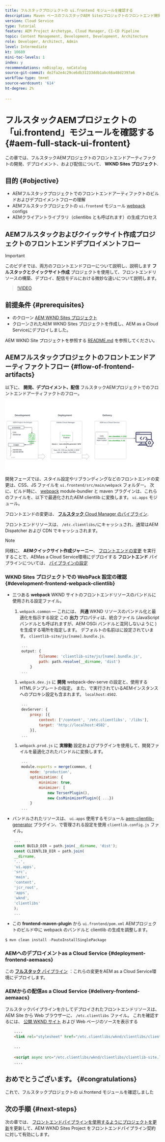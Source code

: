 ```yaml
---
title: フルスタックプロジェクトの ui.frontend モジュールを確認する
description: Maven ベースのフルスタックAEM Sitesプロジェクトのフロントエンド開発、デプロイメント、配信のライフサイクルを確認します。
version: Cloud Service
type: Tutorial
feature: AEM Project Archetype, Cloud Manager, CI-CD Pipeline
topic: Content Management, Development, Development, Architecture
role: Developer, Architect, Admin
level: Intermediate
kt: 10689
mini-toc-levels: 1
index: y
recommendations: noDisplay, noCatalog
source-git-commit: de2fa2e4c29ce6db31233ddb1abc66a48d2397a6
workflow-type: tm+mt
source-wordcount: '614'
ht-degree: 2%

---
```



# フルスタックAEMプロジェクトの「ui.frontend」モジュールを確認する {#aem-full-stack-ui-frontent}

この章では、フルスタックAEMプロジェクトのフロントエンドアーティファクトの開発、デプロイメント、および配信について、 __WKND Sites プロジェクト__.


## 目的 {#objective}

* AEMフルスタックプロジェクトでのフロントエンドアーティファクトのビルドおよびデプロイメントフローの理解
* AEMフルスタックプロジェクトの `ui.frontend` モジュール [webpack](https://webpack.js.org/) configs
* AEMクライアントライブラリ（clientlibs とも呼ばれます）の生成プロセス

## AEMフルスタックおよびクイックサイト作成プロジェクトのフロントエンドデプロイメントフロー

>[!IMPORTANT]
>
>このビデオでは、両方のフロントエンドフローについて説明し、説明します **フルスタックとクイックサイト作成** プロジェクトを使用して、フロントエンドリソースの構築、デプロイ、配信モデルにおける微妙な違いについて説明します。

>[!VIDEO](https://video.tv.adobe.com/v/3409344/)

## 前提条件 {#prerequisites}


* のクローン [AEM WKND Sites プロジェクト](https://github.com/adobe/aem-guides-wknd)
* クローンされたAEM WKND Sites プロジェクトを作成し、AEM as a Cloud Serviceにデプロイしました。

AEM WKND Site プロジェクトを参照する [README.md](https://github.com/adobe/aem-guides-wknd/blob/main/README.md) を参照してください。

## AEMフルスタックプロジェクトのフロントエンドアーティファクトフロー {#flow-of-frontend-artifacts}

以下に、 __開発、デプロイメント、配信__ フルスタックAEMプロジェクトでのフロントエンドアーティファクトのフロー。

![フロントエンドアーティファクトの開発、デプロイメント、配信](assets/Dev-Deploy-Delivery-AEM-Project.png)


開発フェーズでは、スタイル設定やリブランディングなどのフロントエンドの変更は、CSS、JS ファイルを `ui.frontend/src/main/webpack` フォルダー。 次に、ビルド時に、 [webpack](https://webpack.js.org/) module-bundler と maven プラグインは、これらのファイルを、以下で最適化されたAEM clientlib に変換します。 `ui.apps` モジュール。

フロントエンドの変更は、 [__フルスタック__ Cloud Manager のパイプライン](https://experienceleague.adobe.com/docs/experience-manager-cloud-service/content/implementing/using-cloud-manager/cicd-pipelines/introduction-ci-cd-pipelines.html).

フロントエンドリソースは、 `/etc.clientlibs/`にキャッシュされ、通常はAEM Dispatcher および CDN でキャッシュされます。


>[!NOTE]
>
> 同様に、 __AEMクイックサイト作成ジャーニー__、 [フロントエンドの変更](https://experienceleague.adobe.com/docs/experience-manager-cloud-service/content/sites/administering/site-creation/quick-site/customize-theme.html) を実行することで、AEMas a Cloud Service環境にデプロイする __フロントエンド__ パイプラインについては、 [パイプラインの設定](https://experienceleague.adobe.com/docs/experience-manager-cloud-service/content/sites/administering/site-creation/quick-site/pipeline-setup.html)

### WKND Sites プロジェクトでの WebPack 設定の確認 {#development-frontend-webpack-clientlib}

* 三つある __webpack__ WKND サイトのフロントエンドリソースのバンドルに使用される設定ファイル。

   1. `webpack.common`  — これには、 __共通__ WKND リソースのバンドル化と最適化を指示する設定 この __出力__ プロパティは、統合ファイル (JavaScript バンドルとも呼ばれますが、AEM OSGi バンドルと混同しないように ) を生成する場所を指定します。 デフォルトの名前はに設定されています。 `clientlib-site/js/[name].bundle.js`.

   ```javascript
       ...
       output: {
               filename: 'clientlib-site/js/[name].bundle.js',
               path: path.resolve(__dirname, 'dist')
           }
       ...    
   ```

   1. `webpack.dev.js` に __開発__ webpack-dev-serve の設定と、使用するHTMLテンプレートの指定。 また、で実行されているAEMインスタンスへのプロキシ設定も含まれます。 `localhost:4502`.

   ```javascript
       ...
       devServer: {
           proxy: [{
               context: ['/content', '/etc.clientlibs', '/libs'],
               target: 'http://localhost:4502',
           }],
       ...    
   ```

   1. `webpack.prod.js` に __実稼動__ 設定およびプラグインを使用して、開発ファイルを最適化されたバンドルに変換します。

   ```javascript
       ...
       module.exports = merge(common, {
           mode: 'production',
           optimization: {
               minimize: true,
               minimizer: [
                   new TerserPlugin(),
                   new CssMinimizerPlugin({ ...})
           }
       ...    
   ```


* バンドルされたリソースは、 `ui.apps` 使用するモジュール [aem-clientlib-generator](https://www.npmjs.com/package/aem-clientlib-generator) プラグイン、で管理される設定を使用 `clientlib.config.js` ファイル。

```javascript
    ...
    const BUILD_DIR = path.join(__dirname, 'dist');
    const CLIENTLIB_DIR = path.join(
    __dirname,
    '..',
    'ui.apps',
    'src',
    'main',
    'content',
    'jcr_root',
    'apps',
    'wknd',
    'clientlibs'
    );
    ...
```

* この __frontend-maven-plugin__ から `ui.frontend/pom.xml` AEMプロジェクトのビルド中に webpack のバンドルと clientlib の生成を調整します。

`$ mvn clean install -PautoInstallSinglePackage`

### AEMへのデプロイメントas a Cloud Service {#deployment-frontend-aemaacs}

この [__フルスタック__ パイプライン](https://experienceleague.adobe.com/docs/experience-manager-cloud-service/content/implementing/using-cloud-manager/cicd-pipelines/introduction-ci-cd-pipelines.html?#full-stack-pipeline) ：これらの変更をAEM as a Cloud Service環境にデプロイします。


### AEMからの配信as a Cloud Service {#delivery-frontend-aemaacs}

フルスタックパイプラインを介してデプロイされたフロントエンドリソースは、AEM Site から Web ブラウザーに、 `/etc.clientlibs` ファイル。 これを確認するには、 [公開 WKND サイト](https://wknd.site/content/wknd/us/en.html) および Web ページのソースを表示する

```html
    ....
    <link rel="stylesheet" href="/etc.clientlibs/wknd/clientlibs/clientlib-site.lc-181cd4102f7f49aa30eea548a7715c31-lc.min.css" type="text/css">

    ...

    <script async src="/etc.clientlibs/wknd/clientlibs/clientlib-site.lc-d4e7c03fe5c6a405a23b3ca1cc3dcd3d-lc.min.js"></script>
    ....
```

## おめでとうございます。 {#congratulations}

これで、フルスタックプロジェクトの ui.frontend モジュールを確認しました

## 次の手順 {#next-steps}

次の章では、 [フロントエンドパイプラインを使用するようにプロジェクトを更新](update-project.md)を更新して、AEM WKND Sites Project をフロントエンドパイプライン契約に対して有効にします。

